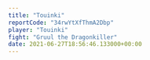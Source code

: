 ```yaml
---
title: "Touinki"
reportCode: "34rwYtXfThmA2Dbp"
player: "Touinki"
fight: "Gruul the Dragonkiller"
date: 2021-06-27T18:56:46.133000+00:00
---
```

